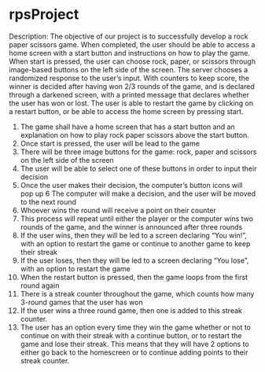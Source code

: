 # rpsProject
Description: The objective of our project is to successfully develop a rock paper scissors game. When completed, the user should be able to access a home screen with a start button and instructions on how to play the game. When start is pressed, the user can choose rock, paper, or scissors through image-based buttons on the left side of the screen. The server chooses a randomized response to the user’s input. With counters to keep score, the winner is decided after having won 2/3 rounds of the game, and is declared through a darkened screen, with a printed message that declares whether the user has won or lost.  The user is able to restart the game by clicking on a restart button, or be able to access the home screen by pressing start. 

1. The game shall have a home screen that has a start button and an explanation on how to play rock paper scissors above the start button.  
2. Once start is pressed, the user will be lead to the game
3. There will be three image buttons for the game: rock, paper and scissors on the left side of the screen
4. The user will be able to select one of these buttons in order to input their decision
5. Once the user makes their decision, the computer’s button icons will pop up
6 The computer will make a decision, and the user will be moved to the next round 
7. Whoever wins the round will receive a point on their counter
8. This process will repeat until either the player or the computer wins two rounds of the game, and the winner is announced after three rounds
9. If the user wins, then they will be led to a screen declaring “You win!”, with an option to restart the game or continue to another game to keep their streak 
10. If the user loses, then they will be led to a screen declaring “You lose”, with an option to restart the game
11. When the restart button is pressed, then the game loops from the first round again
12. There is a streak counter throughout the game, which counts how many 3-round games that the user has won
13. If the user wins a three round game, then one is added to this streak counter. 
14. The user has an option every time they win the game whether or not to continue on with their streak with a continue button, or to restart the game and lose their streak. This means that they will have 2 options to either go back to the homescreen or to continue adding points to their streak counter.
